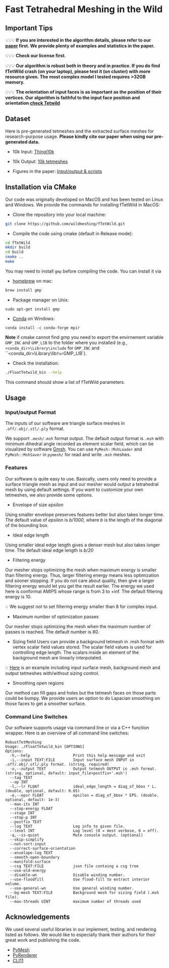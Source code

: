 # Fast Tetrahedral Meshing in the Wild
<!-- ![](docs/teaser.png) -->



## Important Tips

💡💡💡 **If you are interested in the algorithm details, please refer to our [paper](https://cs.nyu.edu/~yixinhu/ftetwild.pdf) first. We provide plenty of examples and statistics in the paper.**

💡💡💡 **Check our license first.**

💡💡💡 **Our algorithm is robust both in theory and in practice. If you do find fTetWild crash (on your laptop), please test it (on cluster) with more resource given. The most complex model I tested requires >32GB memory.**

💡💡💡 **The orientation of input faces is as important as the position of their vertices. Our algorithm is faithful to the input face position and orientation [check Tetwild](https://github.com/Yixin-Hu/TetWild#important-tips)**


## Dataset
Here is pre-generated tetmeshes and the extracted surface meshes for research-purpose usage. **Please kindly cite our paper when using our pre-generated data.**

- 10k Input: [Thingi10k](https://ten-thousand-models.appspot.com/)
- 10k Output:
[10k tetmeshes](https://drive.google.com/file/d/13zmGxikHiiSv9-eu8wZDTOWtPmR-KV5b/view?usp=sharing)

- Figures in the paper: [Input/output & scripts](https://drive.google.com/file/d/1qTukYF3N05jLxKxYQK5tNOUdFAr_0sf1/view?usp=sharing)

## Installation via CMake

Our code was originally developed on MacOS and has been tested on Linux and Windows. We provide the commands for installing fTetWild in MacOS:

- Clone the repository into your local machine:

```bash
git clone https://github.com/wildmeshing/fTetWild.git
```

- Compile the code using cmake (default in Release mode):

```bash
cd fTetWild
mkdir build
cd build
cmake ..
make
```

You may need to install `gmp` before compiling the code. You can install it via

- [homebrew](https://brew.sh/) on mac:
```bash
brew install gmp
```
- Package manager on Unix:
```
sudo apt-get install gmp
```
- [Conda](https://anaconda.org) on Windows:
```
conda install -c conda-forge mpir
```

**Note** if cmake cannot find gmp you need to export the envirnement variable `GMP_INC` and `GMP_LIB` to the folder where you installed (e.g., `<conda_dir>\Library\include` for `GMP_INC` and ``<conda_dir>\Library\lib` for `GMP_LIB`).

- Check the installation:

```bash
./FloatTetwild_bin --help
```
This command should show a list of fTetWild parameters.

## Usage

### Input/output Format

The inputs of our software are triangle surface meshes in `.off/.obj/.stl/.ply` format.

We support `.mesh/.msh` format output. The default output format is `.msh` with minimum dihedral angle recorded as element scalar field, which can be visualized by software [Gmsh](http://gmsh.info/). You can use `PyMesh::MshLoader` and `PyMesh::MshSaver` in `pymesh/` for read and write `.msh` meshes.


### Features

Our software is quite easy to use. Basically, users only need to provide a surface triangle mesh as input and our mesher would output a tetrahedral mesh by using default settings. If you want to customize your own tetmeshes, we also provide some options.

- Envelope of size *epsilon*

Using smaller envelope preserves features better but also takes longer time. The default value of *epsilon* is *b/1000*, where *b* is the length of the diagonal of the bounding box.

- Ideal edge length

Using smaller ideal edge length gives a denser mesh but also takes longer time. The default ideal edge length is *b/20*

- Filtering energy

Our mesher stops optimizing the mesh when maximum energy is smaller than filtering energy. Thus, larger filtering energy means less optimization and sooner stopping. If you do not care about quality, then give a larger filtering energy would let you get the result earlier. The energy we used here is conformal AMIPS whose range is from 3 to +inf. The default filtering energy is 10.

💡 We suggest not to set filtering energy smaller than 8 for complex input.

- Maximum number of optimization passes

Our mesher stops optimizing the mesh when the maximum number of passes is reached. The default number is 80.

- Sizing field
Users can provide a background tetmesh in .msh format with vertex scalar field values stored. The scalar field values is used for controlling edge length. The scalars inside an element of the background mesh are linearly interpolated.

💡 [Here](https://drive.google.com/file/d/1qp0iAnfGGj-NK-zkVVsvfvkG7JcZ1vNU/view?usp=sharing) is an example including input surface mesh, background mesh and output tetmeshes with/without sizing control.

- Smoothing open regions

Our method can fill gaps and holes but the tetmesh faces on those parts could be bumpy. We provide users an option to do Lapacian smoothing on those faces to get a smoother surface.

### Command Line Switches
Our software supports usage via command line or via a C++ function wrapper. Here is an overview of all command line switches:

```
RobustTetMeshing
Usage: ./FloatTetwild_bin [OPTIONS]
Options:
  -h,--help                   Print this help message and exit
  -i,--input TEXT:FILE        Input surface mesh INPUT in .off/.obj/.stl/.ply format. (string, required)
  -o,--output TEXT            Output tetmesh OUTPUT in .msh format. (string, optional, default: input_file+postfix+'.msh')
  --tag TEXT
  --op INT
  -l,--lr FLOAT               ideal_edge_length = diag_of_bbox * L. (double, optional, default: 0.05)
  -e,--epsr FLOAT             epsilon = diag_of_bbox * EPS. (double, optional, default: 1e-3)
  --max-its INT
  --stop-energy FLOAT
  --stage INT
  --stop-p INT
  --postfix TEXT
  --log TEXT                  Log info to given file.
  --level INT                 Log level (0 = most verbose, 6 = off).
  -q,--is-quiet               Mute console output. (optional)
  --skip-simplify
  --not-sort-input
  --correct-surface-orientation
  --envelope-log TEXT
  --smooth-open-boundary
  --manifold-surface
  --csg TEXT:FILE             json file containg a csg tree
  --use-old-energy
  --disable-wn                Disable winding number.
  --use-floodfill             Use flood-fill to extract interior volume.
  --use-general-wn            Use general winding number.
  --bg-mesh TEXT:FILE         Background mesh for sizing field (.msh file).
  --max-threads UINT          maximum number of threads used
```

## Acknowledgements

We used several useful libraries in our implement, testing, and rendering listed as follows. We would like to especially thank their authors for their great work and publishing the code.

- [PyMesh](https://github.com/qnzhou/PyMesh)
- [PyRenderer](https://github.com/qnzhou/PyRenderer)
- [CLI11](https://github.com/CLIUtils/CLI11)
